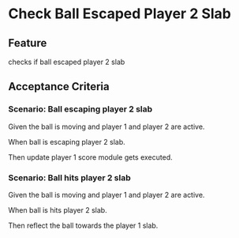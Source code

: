 # Check Ball Escaped Player 2 Slab

## Feature

checks if ball escaped player 2 slab

## Acceptance Criteria

### Scenario: Ball escaping player 2 slab

  Given the ball is moving
  and player 1 and player 2
  are active.

  When ball is escaping player 2 slab.

  Then update player 1 score module gets executed.
  
### Scenario: Ball hits player 2 slab

  Given the ball is moving
  and player 1 and player 2
  are active.

  When ball is hits player 2 slab.

  Then reflect the ball towards the player 1 slab.
